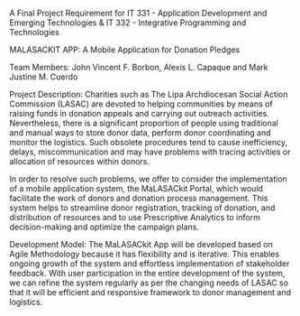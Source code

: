 A Final Project Requirement for IT 331 - Application Development and Emerging Technologies & IT 332 - Integrative Programming and Technologies
  
MALASACKIT APP: A Mobile Application for Donation Pledges


Team Members: John Vincent F. Borbon, Alexis L. Capaque and Mark Justine M. Cuerdo




Project Description: 
Charities such as The Lipa Archdiocesan Social Action Commission (LASAC) are devoted to helping communities by means of raising funds in donation appeals 
and carrying out outreach activities. Nevertheless, there is a significant proportion of people using traditional and manual ways to store donor data, 
perform donor coordinating and monitor the logistics. Such obsolete procedures tend to cause inefficiency, delays, miscommunication and may have problems 
with tracing activities or allocation of resources within donors.

In order to resolve such problems, we offer to consider the implementation of a mobile application system, the MaLASACkit Portal, which would facilitate 
the work of donors and donation process management. This system helps to streamline donor registration, tracking of donation, and distribution of resources 
and to use Prescriptive Analytics to inform decision-making and optimize the campaign plans.



Development Model: The MaLASACkit App will be developed based on Agile Methodology because it has flexibility and is iterative. This enables ongoing growth of 
the system and effortless implementation of stakeholder feedback. With user participation in the entire development of the system, we can refine the system 
regularly as per the changing needs of LASAC so that it will be efficient and responsive framework to donor management and logistics.


